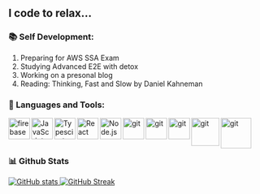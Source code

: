 ## I code to relax...

### 📚 Self Development:

<ol>
  <li> Preparing for AWS SSA Exam </li>
  <li> Studying Advanced E2E with detox </li>
  <li> Working on a presonal blog </li>
  <li> Reading:  Thinking, Fast and Slow by Daniel Kahneman  </li>
  </ol>

### 🔨 Languages and Tools:
<a href="https://firebase.google.com/" target="_blank"> <img align="left" src="https://raw.githubusercontent.com/rahul-jha98/github_readme_icons/main/language_and_tools/square/firebase/firebase.svg" alt="firebase" height ="42px"/> </a>
<a href="https://developer.mozilla.org/en-US/docs/Web/JavaScript" target="_blank"> <img align="left" alt="JavaScript" height ="42px"  src="https://raw.githubusercontent.com/rahul-jha98/github_readme_icons/main/language_and_tools/square/javascript/javascript.svg"> </a>
<a href="https://www.typescriptlang.org/" target="_blank"><img align="left" alt="Typescirpt" height ="42px" src="https://raw.githubusercontent.com/rahul-jha98/github_readme_icons/main/language_and_tools/square/typescript/typescript.svg"></a>
<a href="https://reactjs.org/" target="_blank"> <img align="left" alt="React" height ="42px" src="https://raw.githubusercontent.com/rahul-jha98/github_readme_icons/main/language_and_tools/square/react/react.svg"></a>
<a href="https://nodejs.org" target="_blank"><img align="left" alt="Node.js" height ="42px" src="https://raw.githubusercontent.com/rahul-jha98/github_readme_icons/main/language_and_tools/square/node/node.svg"></a>
<a href="https://git-scm.com/" target="_blank"> <img src="https://raw.githubusercontent.com/rahul-jha98/github_readme_icons/main/language_and_tools/square/git-scm/git-scm.svg" align="left" alt="git" height='42px'/> </a>
<a href="https://aws.amazon.com/" target="_blank"> <img src="https://a0.awsstatic.com/libra-css/images/logos/aws_logo_smile_1200x630.png" align="left" alt="git" height='42px'/> </a>
<a href="https://www.docker.com/" target="_blank"> <img src="https://gitlab.msu.edu/uploads/-/system/group/avatar/6051/docker_logo.png" align="left" alt="git" height='42px'/> </a>
<a href="https://www.serverless.com/" target="_blank"> <img src="https://www.brcline.com/wp-content/uploads/2020/05/serverless-framework-logo.png" align="left" alt="git" height='55px'/> </a>
<a href="https://www.terraform.io/" target="_blank"> <img src="https://digital.ai/sites/default/files/pictures/styles/maxwidth_300/public/pt_logos/terraform.png?itok=Ovrgdxb5" align="left" alt="git" height='60px'/> </a>

<br/>
<br/>
<br/>



### 📊 Github Stats
<a href='https://github.com/Monir-Shembesh/github-stats-transparent'>
  
![GitHub stats](https://github-readme-stats.vercel.app/api?username=monir-shembesh&show_icons=true&theme=dark&count_private=true)
[![GitHub Streak](http://github-readme-streak-stats.herokuapp.com?user=monir-shembesh&theme=dark)](https://git.io/streak-stats)
</a>

<br>
